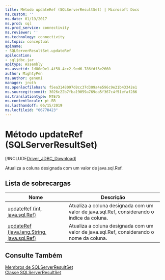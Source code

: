 ```yaml
---
title: Método updateRef (SQLServerResultSet) | Microsoft Docs
ms.custom: ''
ms.date: 01/19/2017
ms.prod: sql
ms.prod_service: connectivity
ms.reviewer: ''
ms.technology: connectivity
ms.topic: conceptual
apiname:
- SQLServerResultSet.updateRef
apilocation:
- sqljdbc.jar
apitype: Assembly
ms.assetid: 1d80d9e1-4f58-4cc2-9ed6-786fdf3e2660
author: MightyPen
ms.author: genemi
manager: jroth
ms.openlocfilehash: f5ea3148097d8cc37d309a4e596c9e21b43342e1
ms.sourcegitcommit: 3026c22b7fba19059a769ea5f367c4f51efaf286
ms.translationtype: MTE75
ms.contentlocale: pt-BR
ms.lasthandoff: 06/15/2019
ms.locfileid: "66778423"
---
```

# <a name="updateref-method-sqlserverresultset"></a>Método updateRef (SQLServerResultSet)
[!INCLUDE[Driver_JDBC_Download](../../../includes/driver_jdbc_download.md)]

  Atualiza a coluna designada com um valor de java.sql.Ref.  
  
## <a name="overload-list"></a>Lista de sobrecargas  
  
|Nome|Descrição|  
|----------|-----------------|  
|[updateRef (int, java.sql.Ref)](../../../connect/jdbc/reference/updateref-method-int-java-sql-ref.md)|Atualiza a coluna designada com um valor de java.sql.Ref, considerando o índice da coluna.|  
|[updateRef (java.lang.String, java.sql.Ref)](../../../connect/jdbc/reference/updateref-method-java-lang-string-java-sql-ref.md)|Atualiza a coluna designada com um valor de java.sql.Ref, considerando o nome da coluna.|  
  
## <a name="see-also"></a>Consulte Também  
 [Membros de SQLServerResultSet](../../../connect/jdbc/reference/sqlserverresultset-members.md)   
 [Classe SQLServerResultSet](../../../connect/jdbc/reference/sqlserverresultset-class.md)  
  
  
